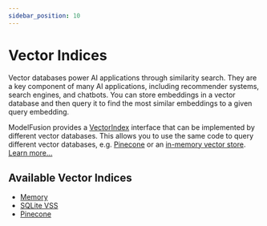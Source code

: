 ```yaml
---
sidebar_position: 10
---
```


# Vector Indices

Vector databases power AI applications through similarity search. They are a key component of many AI applications, including recommender systems, search engines, and chatbots. You can store embeddings in a vector database and then query it to find the most similar embeddings to a given query embedding.

ModelFusion provides a [VectorIndex](/api/interfaces/VectorIndex) interface that can be implemented by different vector databases. This allows you to use the same code to query different vector databases, e.g. [Pinecone](/integration/vector-index/pinecone) or an [in-memory vector store](/integration/vector-index/memory). [Learn more...](/guide/text-chunk/)

## Available Vector Indices

- [Memory](/integration/vector-index/memory)
- [SQLite VSS](/integration/vector-index/sqlite-vss)
- [Pinecone](/integration/vector-index/pinecone)
